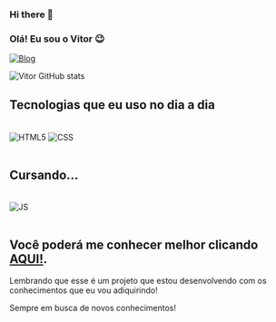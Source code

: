 ### Hi there 👋
### Olá! Eu sou o Vitor 😉

[![Blog](https://img.shields.io/badge/LinkedIn-0077B5?style=for-the-badge&logo=linkedin&logoColor=white
)](https://www.linkedin.com/in/vitor-oliveira-90bb19206/)



![Vitor GitHub stats](https://github-readme-stats.vercel.app/api?username=VyctorCode&show_icons=true&theme=cobalt)

## Tecnologias que eu uso no dia a dia

<div style="display: inline_block"><br>
    <img align="center" alt="HTML5" src="https://img.shields.io/badge/HTML5-E34F26?style=for-the-badge&logo=html5&logoColor=white" />
    <img align="center" alt="CSS" src="https://img.shields.io/badge/CSS3-1572B6?style=for-the-badge&logo=css3&logoColor=white" /> 
</div> <br>

## Cursando...

<div style="display: inline_block"><br>
    <img align="center" alt="JS" src="https://img.shields.io/badge/JavaScript-323330?style=for-the-badge&logo=javascript&logoColor=F7DF1E" />
    
</div> <br>

## Você poderá me conhecer melhor clicando <a href="https://VyctorCode.github.io/mee-web2/" target="_blanck">AQUI!</a>.
Lembrando que esse é um projeto que estou desenvolvendo com os conhecimentos que eu vou adiquirindo!

Sempre em busca de novos conhecimentos! 



